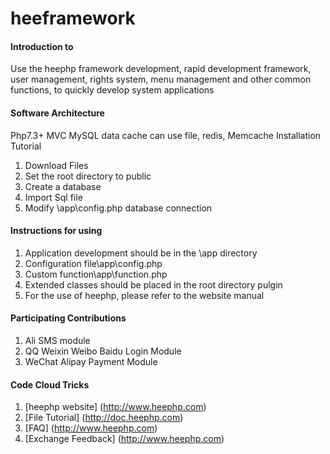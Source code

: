# heeframework

#### Introduction to 
Use the heephp framework development, rapid development framework, user management, rights system, menu management and other common functions, to quickly develop system applications

#### Software Architecture
Php7.3+ MVC MySQL data cache can use file, redis, Memcache
Installation Tutorial
1. Download Files
2. Set the root directory to public
3. Create a database
4. Import Sql file
5. Modify \app\config.php database connection

#### Instructions for using 
1. Application development should be in the \app directory
2. Configuration file\app\config.php
3. Custom function\app\function.php
4. Extended classes should be placed in the root directory pulgin
5. For the use of heephp, please refer to the website manual

#### Participating Contributions
1. Ali SMS module
2. QQ Weixin Weibo Baidu Login Module
3. WeChat Alipay Payment Module

#### Code Cloud Tricks
1. [heephp website] (http://www.heephp.com)
2. [File Tutorial] (http://doc.heephp.com)
3. [FAQ] (http://www.heephp.com)
4. [Exchange Feedback] (http://www.heephp.com)

